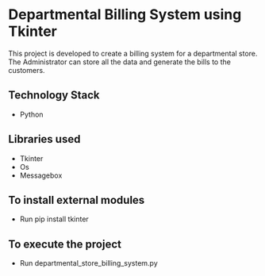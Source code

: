<h1>Departmental Billing System using Tkinter</h1>
<p>This project is developed to create a billing system for a departmental store. The Administrator can store all the data and generate the bills to the customers.</p>

<h2>Technology Stack</h2>
<ul>
    <li>Python</li>
</ul>

<h2>Libraries used</h2>
<ul>
    <li>Tkinter</li>
    <li>Os</li>
    <li>Messagebox</li>
</ul>

<h2>To install external modules</h2>
<ul>
	<li>Run pip install tkinter</li>
</ul>

<h2>To execute the project</h2>
<ul>
	<li>Run departmental_store_billing_system.py</li>
</ul>
